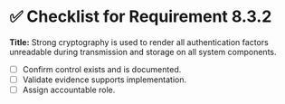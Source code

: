 # ✅ Checklist for Requirement 8.3.2

**Title:** Strong cryptography is used to render all authentication factors unreadable during transmission and storage on all system components.

- [ ] Confirm control exists and is documented.
- [ ] Validate evidence supports implementation.
- [ ] Assign accountable role.
